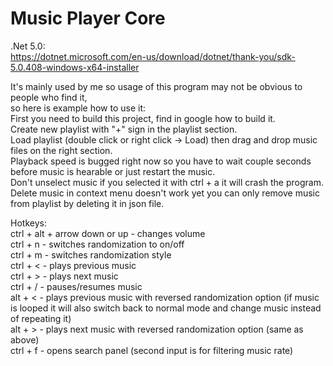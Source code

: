 # Music Player Core

.Net 5.0: <br />
https://dotnet.microsoft.com/en-us/download/dotnet/thank-you/sdk-5.0.408-windows-x64-installer

It's mainly used by me so usage of this program may not be obvious to people who find it, <br />
so here is example how to use it: <br />
First you need to build this project, find in google how to build it. <br />
Create new playlist with "+" sign in the playlist section. <br />
Load playlist (double click or right click -> Load) then drag and drop music files on the right section. <br />
Playback speed is bugged right now so you have to wait couple seconds before music is hearable or just restart the music. <br />
Don't unselect music if you selected it with ctrl + a it will crash the program. <br />
Delete music in context menu doesn't work yet you can only remove music from playlist by deleting it in json file. <br />

Hotkeys: <br />
ctrl + alt + arrow down or up - changes volume <br />
ctrl + n - switches randomization to on/off <br />
ctrl + m - switches randomization style <br />
ctrl + < - plays previous music <br />
ctrl + > - plays next music <br />
ctrl + / - pauses/resumes music <br />
alt + < - plays previous music with reversed randomization option (if music is looped it will also switch back to normal mode and change music instead of repeating it) <br />
alt + > - plays next music with reversed randomization option (same as above) <br />
ctrl + f - opens search panel (second input is for filtering music rate)
